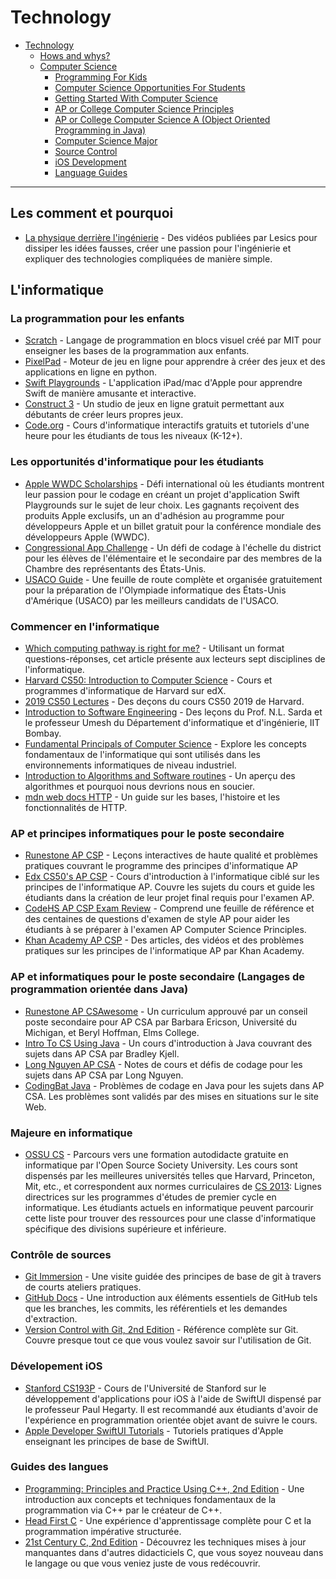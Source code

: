 # Technology

- [Technology](#technology)
  - [Hows and whys?](#hows-and-whys)
  - [Computer Science](#computer-science)
    - [Programming For Kids](#programming-for-kids)
    - [Computer Science Opportunities For Students](#computer-science-opportunities-for-students)
    - [Getting Started With Computer Science](#getting-started-with-computer-science)
    - [AP or College Computer Science Principles](#ap-or-college-computer-science-principles)
    - [AP or College Computer Science A (Object Oriented Programming in Java)](#ap-or-college-computer-science-a-object-oriented-programming-in-java)
    - [Computer Science Major](#computer-science-major)
    - [Source Control](#source-control)
    - [iOS Development](#ios-development)
    - [Language Guides](#language-guides)

 ---

## Les comment et pourquoi
- [La physique derrière l'ingénierie](https://www.youtube.com/c/Lesics) - Des vidéos publiées par Lesics pour dissiper les idées fausses, créer une passion pour l'ingénierie et expliquer des technologies compliquées de manière simple.

## L'informatique

### La programmation pour les enfants
- [Scratch](https://scratch.mit.edu/about) - Langage de programmation en blocs visuel créé par MIT pour enseigner les bases de la programmation aux enfants.
- [PixelPad](https://pixelpad.io) - Moteur de jeu en ligne pour apprendre à créer des jeux et des applications en ligne en python.
- [Swift Playgrounds](https://www.apple.com/swift/playgrounds/) - L'application iPad/mac d'Apple pour apprendre Swift de manière amusante et interactive.
- [Construct 3](https://www.construct.net/en) - Un studio de jeux en ligne gratuit permettant aux débutants de créer leurs propres jeux.
- [Code.org](https://studio.code.org/courses) - Cours d'informatique interactifs gratuits et tutoriels d'une heure pour les étudiants de tous les niveaux (K-12+).

### Les opportunités d'informatique pour les étudiants
- [Apple WWDC Scholarships](https://developer.apple.com/wwdc22/swift-student-challenge/) - Défi international où les étudiants montrent leur passion pour le codage en créant un projet d'application Swift Playgrounds sur le sujet de leur choix. Les gagnants reçoivent des produits Apple exclusifs, un an d'adhésion au programme pour développeurs Apple et un billet gratuit pour la conférence mondiale des développeurs Apple (WWDC).
- [Congressional App Challenge](https://www.congressionalappchallenge.us) - Un défi de codage à l'échelle du district pour les élèves de l'élémentaire et le secondaire par des membres de la Chambre des représentants des États-Unis.
- [USACO Guide](https://usaco.guide) - Une feuille de route complète et organisée gratuitement pour la préparation de l'Olympiade informatique des États-Unis d'Amérique (USACO) par les meilleurs candidats de l'USACO.

### Commencer en l'informatique
- [Which computing pathway is right for me?](https://ncwit.org/resource/pace/) - Utilisant un format questions-réponses, cet article présente aux lecteurs sept disciplines de l'informatique.
- [Harvard CS50: Introduction to Computer Science](https://www.edx.org/cs50) - Cours et programmes d'informatique de Harvard sur edX.
- [2019 CS50 Lectures](https://www.youtube.com/playlist?list=PLhQjrBD2T381L3iZyDTxRwOBuUt6m1FnW) - Des deçons du cours CS50 2019 de Harvard.
- [Introduction to Software Engineering](https://cosmolearning.org/courses/introduction-to-software-engineering/) - Des leçons du Prof. N.L. Sarda et le professeur Umesh du Département d'informatique et d'ingénierie, IIT Bombay.
- [Fundamental Principals of Computer Science](https://tutorialspoint.com/basics_of_computer_science/) - Explore les concepts fondamentaux de l'informatique qui sont utilisés dans les environnements informatiques de niveau industriel.
- [Introduction to Algorithms and Software routines](https://www.khanacademy.org/computing/computer-science/algorithms/intro-to-algorithms/v/what-are-algorithms) - Un aperçu des algorithmes et pourquoi nous devrions nous en soucier.
- [mdn web docs HTTP](https://developer.mozilla.org/en-US/docs/Web/HTTP/Overview) - Un guide sur les bases, l'histoire et les fonctionnalités de HTTP.

### AP et principes informatiques pour le poste secondaire
- [Runestone AP CSP](https://runestone.academy/ns/books/published/StudentCSP/index.html?mode=browsing) - Leçons interactives de haute qualité et problèmes pratiques couvrant le programme des principes d'informatique AP
- [Edx CS50's AP CSP](https://www.edx.org/xseries/harvardx-cs50-ap-computer-science-principles) - Cours d'introduction à l'informatique ciblé sur les principes de l'informatique AP. Couvre les sujets du cours et guide les étudiants dans la création de leur projet final requis pour l'examen AP.
- [CodeHS AP CSP Exam Review](https://codehs.com/playlist/ap-cs-principles-exam-review-1780?) - Comprend une feuille de référence et des centaines de questions d'examen de style AP pour aider les étudiants à se préparer à l'examen AP Computer Science Principles.
- [Khan Academy AP CSP](https://www.khanacademy.org/computing/ap-computer-science-principles) - Des articles, des vidéos et des problèmes pratiques sur les principes de l'informatique AP par Khan Academy.

### AP et informatiques pour le poste secondaire (Langages de programmation orientée dans Java)
- [Runestone AP CSAwesome](https://runestone.academy/ns/books/published/csawesome/index.html?mode=browsing) - Un curriculum approuvé par un conseil poste secondaire pour AP CSA par Barbara Ericson, Université du Michigan, et Beryl Hoffman, Elms College.
- [Intro To CS Using Java](http://programmedlessons.org/java5/index.html#02) - Un cours d'introduction à Java couvrant des sujets dans AP CSA par Bradley Kjell.
- [Long Nguyen AP CSA](https://longbaonguyen.github.io/courses/apcsa/apjava.html) - Notes de cours et défis de codage pour les sujets dans AP CSA par Long Nguyen.
- [CodingBat Java](https://codingbat.com/java) - Problèmes de codage en Java pour les sujets dans AP CSA. Les problèmes sont validés par des mises en situations sur le site Web.

### Majeure en informatique
- [OSSU CS](https://github.com/ossu/computer-science) - Parcours vers une formation autodidacte gratuite en informatique par l'Open Source Society University. Les cours sont dispensés par les meilleures universités telles que Harvard, Princeton, Mit, etc., et correspondent aux normes curriculaires de [CS 2013](https://github.com/ossu/computer-science/blob/master/CURRICULAR_GUIDELINES.md): Lignes directrices sur les programmes d'études de premier cycle en informatique. Les étudiants actuels en informatique peuvent parcourir cette liste pour trouver des ressources pour une classe d'informatique spécifique des divisions supérieure et inférieure.

### Contrôle de sources
- [Git Immersion](https://gitimmersion.com) - Une visite guidée des principes de base de git à travers de courts ateliers pratiques.
- [GitHub Docs](https://docs.github.com/en/get-started/quickstart/hello-world) - Une introduction aux éléments essentiels de GitHub tels que les branches, les commits, les référentiels et les demandes d'extraction.
- [Version Control with Git, 2nd Edition](https://www.oreilly.com/library/view/version-control-with/9781449345037/) - Référence complète sur Git. Couvre presque tout ce que vous voulez savoir sur l'utilisation de Git.

### Dévelopement iOS
- [Stanford CS193P](https://cs193p.sites.stanford.edu) - Cours de l'Université de Stanford sur le développement d'applications pour iOS à l'aide de SwiftUI dispensé par le professeur Paul Hegarty. Il est recommandé aux étudiants d'avoir de l'expérience en programmation orientée objet avant de suivre le cours.
- [Apple Developer SwiftUI Tutorials](https://developer.apple.com/tutorials/swiftui) - Tutoriels pratiques d'Apple enseignant les principes de base de SwiftUI.

### Guides des langues
- [Programming: Principles and Practice Using C++, 2nd Edition](https://learning.oreilly.com/library/view/programming-principles-and/9780133796759/) - Une introduction aux concepts et techniques fondamentaux de la programmation via C++ par le créateur de C++.
- [Head First C](https://www.oreilly.com/library/view/head-first-c/9781449335649/) - Une expérience d'apprentissage complète pour C et la programmation impérative structurée.
- [21st Century C, 2nd Edition](https://www.oreilly.com/library/view/21st-century-c/9781491904428/) - Découvrez les techniques mises à jour manquantes dans d'autres didacticiels C, que vous soyez nouveau dans le langage ou que vous veniez juste de vous redécouvrir.
